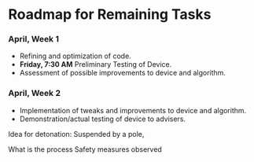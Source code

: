 # Roadmap for Remaining Tasks
### April, Week 1
- Refining and optimization of code.
- **Friday, 7:30 AM** Preliminary Testing of Device.
- Assessment of possible improvements to device and algorithm.

### April, Week 2
- Implementation of tweaks and improvements to device and algorithm.
- Demonstration/actual testing of device to advisers.

Idea for detonation:
Suspended by a pole, 

What is the process
Safety measures observed

